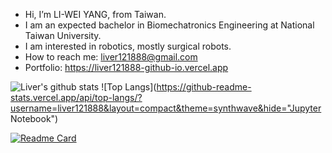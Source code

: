 - Hi, I’m LI-WEI YANG, from Taiwan.
- I am an expected bachelor in Biomechatronics Engineering at National Taiwan University.
- I am interested in robotics, mostly surgical robots.
- How to reach me: liver121888@gmail.com
- Portfolio: https://liver121888-github-io.vercel.app

![Liver's github stats](https://github-readme-stats.vercel.app/api?username=liver121888&count_private=true&theme=synthwave)
![Top Langs](https://github-readme-stats.vercel.app/api/top-langs/?username=liver121888&layout=compact&theme=synthwave&hide="Jupyter Notebook")

[![Readme Card](https://github-readme-stats.vercel.app/api/pin/?username=liver121888&theme=synthwave&repo=RMML_GPAnGA_Morph)](https://github.com/liver121888/RMML_GPAnGA_Morph)


<!---
liver121888/liver121888 is a ✨ special ✨ repository because its `README.md` (this file) appears on your GitHub profile.
You can click the Preview link to take a look at your changes.
--->
